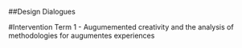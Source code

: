 ##Design Dialogues

#Intervention Term 1 - Augumemented creativity and the analysis of methodologies for augumentes experiences
